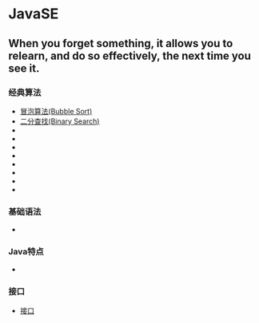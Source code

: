 # JavaSE
When you forget something, it allows you to relearn, and do so effectively, the next time you see it. 
---
### 经典算法
- [冒泡算法(Bubble Sort)](./BubbleSort.md)
- [二分查找(Binary Search)](./BinarySearch.md)
- []()
- []()
- []()
- []()
- []()
- []()
- []()
- []()
### 基础语法
- []()
### Java特点
- []()
### 接口
- [接口](./Interface)
